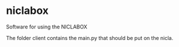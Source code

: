 # niclabox
Software for using the NICLABOX

The folder client contains the main.py that should be put on the nicla.

